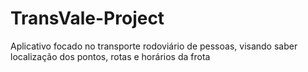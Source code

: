 # TransVale-Project ##
Aplicativo focado no transporte rodoviário de pessoas, visando saber localização dos pontos, rotas e horários da frota
####